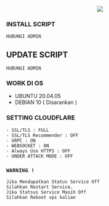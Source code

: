 <p align="center">
<img src="https://readme-typing-svg.herokuapp.com?color=%2336BCF7&center=true&vCenter=true&lines=S+C+R+I+P+T+ㅤB+Yㅤ+M+U+H+A+M+M+A+D+  I+S+A" />
</p>

### INSTALL SCRIPT

```
HUBUNGI ADMIN
```

## UPDATE SCRIPT

```
HUBUNGI ADMIN
```

### WORK DI OS

-   UBUNTU 20.04.05
-   DEBIAN 10 ( Disarankan )

### SETTING CLOUDFLARE

```
- SSL/TLS : FULL
- SSL/TLS Recommender : OFF
- GRPC : ON
- WEBSOCKET : ON
- Always Use HTTPS : OFF
- UNDER ATTACK MODE : OFF
```

### `WARNING !`

```
Jika Mendapatkan Status Service Off
Silahkan Restart Service.
Jika Statsus Service Masih Off
Silahkan Reboot vps kalian
```
